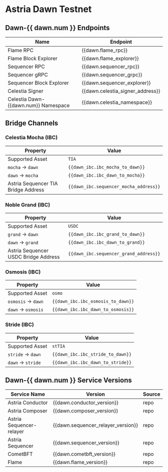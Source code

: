 <!-- markdownlint-disable MD041 MD033 -->

<script setup>
import { siteConfig } from '../config.js'

const dawn = siteConfig.dawn
const dawn_ibc = siteConfig.flame.dawn.bridging
</script>

# Astria Dawn Testnet

## Dawn-{{ dawn.num }} Endpoints

| Name | Endpoint |
|---|---|
| Flame RPC                            | <a :href="dawn.flame_rpc"               target="_blank" rel="noopener noreferrer">{{dawn.flame_rpc}}</a>               |
| Flame Block Explorer                 | <a :href="dawn.flame_explorer"          target="_blank" rel="noopener noreferrer">{{dawn.flame_explorer}}</a>          |
| Sequencer RPC                        | <a :href="dawn.sequencer_rpc"           target="_blank" rel="noopener noreferrer">{{dawn.sequencer_rpc}}</a>           |
| Sequencer gRPC                       | <a :href="dawn.sequencer_grpc"          target="_blank" rel="noopener noreferrer">{{dawn.sequencer_grpc}}</a>          |
| Sequencer Block Explorer             | <a :href="dawn.sequencer_explorer"      target="_blank" rel="noopener noreferrer">{{dawn.sequencer_explorer}}</a>      |
| Celestia Signer                      | <a :href="dawn.celenium_signer_link"    target="_blank" rel="noopener noreferrer">{{dawn.celestia_signer_address}}</a> |
| Celestia Dawn-{{dawn.num}} Namespace | <a :href="dawn.celenium_namespace_link" target="_blank" rel="noopener noreferrer">{{dawn.celestia_namespace}}</a>      |

## Bridge Channels

### Celestia Mocha (IBC)

| Property | Value |
|-----|-----|
| Supported Asset | `TIA` |
| `mocha` -> `dawn` | `{{dawn_ibc.ibc_mocha_to_dawn}}` |
| `dawn` -> `mocha` | `{{dawn_ibc.ibc_dawn_to_mocha}}` |
| Astria Sequencer TIA Bridge Address | `{{dawn_ibc.sequencer_mocha_address}}` |

### Noble Grand (IBC)

| Property | Value |
|-----|-----|
| Supported Asset | `USDC` |
| `grand` -> `dawn` | `{{dawn_ibc.ibc_grand_to_dawn}}` |
| `dawn` -> `grand` | `{{dawn_ibc.ibc_dawn_to_grand}}` |
| Astria Sequencer USDC Bridge Address | `{{dawn_ibc.sequencer_grand_address}}` |

### Osmosis (IBC)

| Property | Value |
|-----|-----|
| Supported Asset | `osmo` |
| `osmosis` -> `dawn` | `{{dawn_ibc.ibc_osmosis_to_dawn}}` |
| `dawn` -> `osmosis` | `{{dawn_ibc.ibc_dawn_to_osmosis}}` |

### Stride (IBC)

| Property | Value |
|-----|-----|
| Supported Asset | `stTIA` |
| `stride` -> `dawn` | `{{dawn_ibc.ibc_stride_to_dawn}}` |
| `dawn` -> `stride` | `{{dawn_ibc.ibc_dawn_to_stride}}` |

## Dawn-{{ dawn.num }} Service Versions

| Service Name | Version | Source |
|---|---|---|
| Astria Conductor         | <a :href="dawn.conductor_release" target="_blank" rel="noopener noreferrer">{{dawn.conductor_version}}</a>                 | <a :href="dawn.conductor_repo" target="_blank" rel="noopener noreferrer">repo</a>         |
| Astria Composer          | <a :href="dawn.composer_release" target="_blank" rel="noopener noreferrer">{{dawn.composer_version}}</a>                   | <a :href="dawn.composer_repo" target="_blank" rel="noopener noreferrer">repo</a>          |
| Astria Sequencer-relayer | <a :href="dawn.sequencer_relayer_release" target="_blank" rel="noopener noreferrer">{{dawn.sequencer_relayer_version}}</a> | <a :href="dawn.sequencer_relayer_repo" target="_blank" rel="noopener noreferrer">repo</a> |
| Astria Sequencer         | <a :href="dawn.sequencer_release" target="_blank" rel="noopener noreferrer">{{dawn.sequencer_version}}</a>                 | <a :href="dawn.sequencer_repo" target="_blank" rel="noopener noreferrer">repo</a>         |
| CometBFT                 | <a :href="dawn.cometbft_release" target="_blank" rel="noopener noreferrer">{{dawn.cometbft_version}}</a>                   | <a :href="dawn.cometbft_repo" target="_blank" rel="noopener noreferrer">repo</a>          |
| Flame                    | <a :href="dawn.flame_release" target="_blank" rel="noopener noreferrer">{{dawn.flame_version}}</a>                         | <a :href="dawn.flame_repo" target="_blank" rel="noopener noreferrer">repo</a>             |

